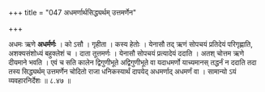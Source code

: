 +++
title = "047 अधमर्णार्थसिद्ध्यर्थम् उत्तमर्णेन"

+++

अधमः ऋणे **अधर्मर्णः** । को ऽसौ । गृहीता । कस्य हेतोः । येनासौ तद् ऋणं सोपचयं प्रतिदेयं परिगृह्णाति, अशक्यसंशोध्यं बहुक्लेशं च । दाता तूत्तमर्णः । येनासौ सोपचयं प्रत्यादेयं ददाति । अतश् चोत्तम ऋणे दीयमाने भवति । एवं च सति कालेन द्विगुणीभूते अद्विगुणीभूते वा यदाधमर्णो याच्यमानस् तद्धर्नं न ददाति तदा तस्य सिद्ध्यर्थम् उत्तमर्णेन चोदितो राजा धनिकस्यार्थं दापयेद् अधमर्णाद् अधमर्णं वा । सामान्यो ऽयं व्यवहारनिर्देशः ॥ ८.४७ ॥